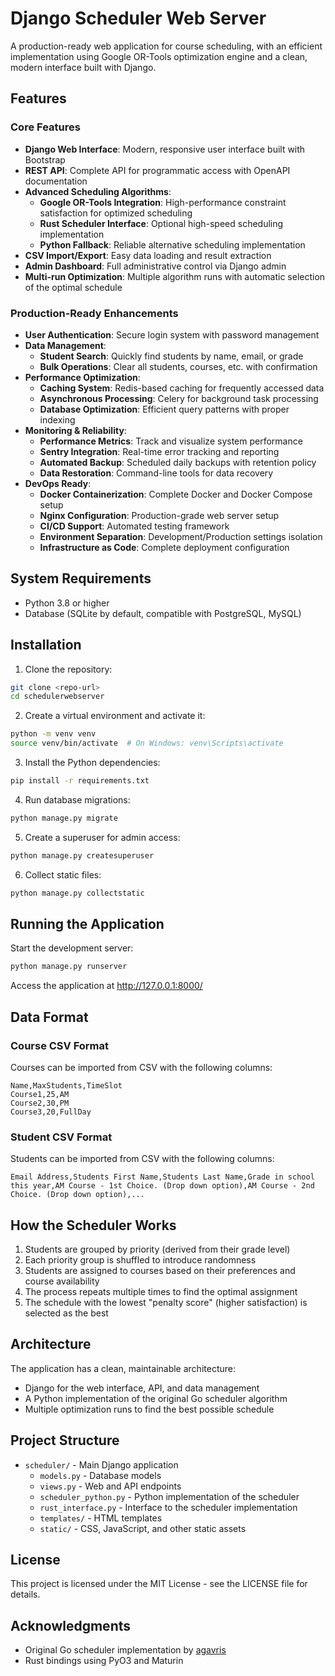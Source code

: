# Django Scheduler Web Server

A production-ready web application for course scheduling, with an efficient implementation using Google OR-Tools optimization engine and a clean, modern interface built with Django.

## Features

### Core Features

- **Django Web Interface**: Modern, responsive user interface built with Bootstrap
- **REST API**: Complete API for programmatic access with OpenAPI documentation
- **Advanced Scheduling Algorithms**:
  - **Google OR-Tools Integration**: High-performance constraint satisfaction for optimized scheduling
  - **Rust Scheduler Interface**: Optional high-speed scheduling implementation
  - **Python Fallback**: Reliable alternative scheduling implementation
- **CSV Import/Export**: Easy data loading and result extraction
- **Admin Dashboard**: Full administrative control via Django admin
- **Multi-run Optimization**: Multiple algorithm runs with automatic selection of the optimal schedule

### Production-Ready Enhancements

- **User Authentication**: Secure login system with password management
- **Data Management**:
  - **Student Search**: Quickly find students by name, email, or grade
  - **Bulk Operations**: Clear all students, courses, etc. with confirmation
- **Performance Optimization**:
  - **Caching System**: Redis-based caching for frequently accessed data
  - **Asynchronous Processing**: Celery for background task processing
  - **Database Optimization**: Efficient query patterns with proper indexing
- **Monitoring & Reliability**:
  - **Performance Metrics**: Track and visualize system performance
  - **Sentry Integration**: Real-time error tracking and reporting
  - **Automated Backup**: Scheduled daily backups with retention policy
  - **Data Restoration**: Command-line tools for data recovery
- **DevOps Ready**:
  - **Docker Containerization**: Complete Docker and Docker Compose setup
  - **Nginx Configuration**: Production-grade web server setup
  - **CI/CD Support**: Automated testing framework
  - **Environment Separation**: Development/Production settings isolation
  - **Infrastructure as Code**: Complete deployment configuration

## System Requirements

- Python 3.8 or higher
- Database (SQLite by default, compatible with PostgreSQL, MySQL)

## Installation

1. Clone the repository:
```bash
git clone <repo-url>
cd schedulerwebserver
```

2. Create a virtual environment and activate it:
```bash
python -m venv venv
source venv/bin/activate  # On Windows: venv\Scripts\activate
```

3. Install the Python dependencies:
```bash
pip install -r requirements.txt
```

4. Run database migrations:
```bash
python manage.py migrate
```

5. Create a superuser for admin access:
```bash
python manage.py createsuperuser
```

6. Collect static files:
```bash
python manage.py collectstatic
```

## Running the Application

Start the development server:
```bash
python manage.py runserver
```

Access the application at http://127.0.0.1:8000/

## Data Format

### Course CSV Format

Courses can be imported from CSV with the following columns:
```
Name,MaxStudents,TimeSlot
Course1,25,AM
Course2,30,PM
Course3,20,FullDay
```

### Student CSV Format

Students can be imported from CSV with the following columns:
```
Email Address,Students First Name,Students Last Name,Grade in school this year,AM Course - 1st Choice. (Drop down option),AM Course - 2nd Choice. (Drop down option),...
```

## How the Scheduler Works

1. Students are grouped by priority (derived from their grade level)
2. Each priority group is shuffled to introduce randomness
3. Students are assigned to courses based on their preferences and course availability
4. The process repeats multiple times to find the optimal assignment
5. The schedule with the lowest "penalty score" (higher satisfaction) is selected as the best

## Architecture

The application has a clean, maintainable architecture:

- Django for the web interface, API, and data management
- A Python implementation of the original Go scheduler algorithm
- Multiple optimization runs to find the best possible schedule

## Project Structure

- `scheduler/` - Main Django application
  - `models.py` - Database models
  - `views.py` - Web and API endpoints
  - `scheduler_python.py` - Python implementation of the scheduler
  - `rust_interface.py` - Interface to the scheduler implementation
  - `templates/` - HTML templates
  - `static/` - CSS, JavaScript, and other static assets

## License

This project is licensed under the MIT License - see the LICENSE file for details.

## Acknowledgments

- Original Go scheduler implementation by [agavris](https://github.com/agavris/june-academy-go)
- Rust bindings using PyO3 and Maturin
